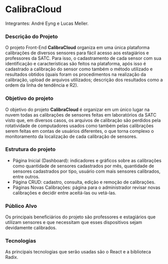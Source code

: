 # CalibraCloud  

Integrantes: André Eyng e Lucas Meller.

### Descrição do Projeto 
O projeto Front-End **CalibraCloud** organiza em uma única plataforma calibrações de diversos sensores para fácil acesso aos estagiários e professores da SATC. Para isso, o cadastramento de cada sensor com sua identificação e características são feitos na plataforma, após isso é cadastrado a calibração do sensor como também o método utilizado e resultados obtidos (quais foram os procedimentos na realização da calibração, upload de arquivos utilizados; descrição dos resultados como a ordem da linha de tendência e R2).

### Objetivo do projeto 
O objetivo do projeto **CalibraCloud** é organizar em um único lugar na nuvem todas as calibrações de sensores feitas em laboratórios da SATC visto que, em diversos casos, os arquivos de calibração são perdidos pela rotatividade de computadores usados como também pelas calibrações serem feitas em contas de usuários diferentes, o que torna complexo o monitoramento da localização de cada calibração de sensores.

### Estrutura do projeto
<ul>
  <li>Página Inicial (Dashboard): indicadores e gráficos sobre as calibrações como quantidade de sensores cadastrados por mês, quantidade de sensores cadastrados por tipo, usuário com mais sensores calibrados, entre outros.</li>
  <li>Página CRUD: cadastro, consulta, edição e remoção de calibrações.</li>
  <li>Páginas Novas Calibrações: página para o administrador revisar novas calibrações e decidir entre aceitá-las ou vetá-las.</li>
</ul>

### Público Alvo 
Os principais beneficiários do projeto são professores e estagiários que utilizam sensores e que necessitam que esses dispositivos sejam devidamente calibrados.

### Tecnologias
As principais tecnologias que serão usadas são o React e a biblioteca Radix.
